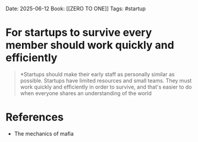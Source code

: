 Date: 2025-06-12
Book: [[ZERO TO ONE]] 
Tags:  #startup

# For startups to survive every member should work quickly and efficiently 

>*Startups should make their early staff as personally similar as possible. Startups have limited resources and small teams. They must work quickly and efficiently in order to survive, and that's easier to do when everyone shares an understanding of the world 
# References 
- The mechanics of mafia 